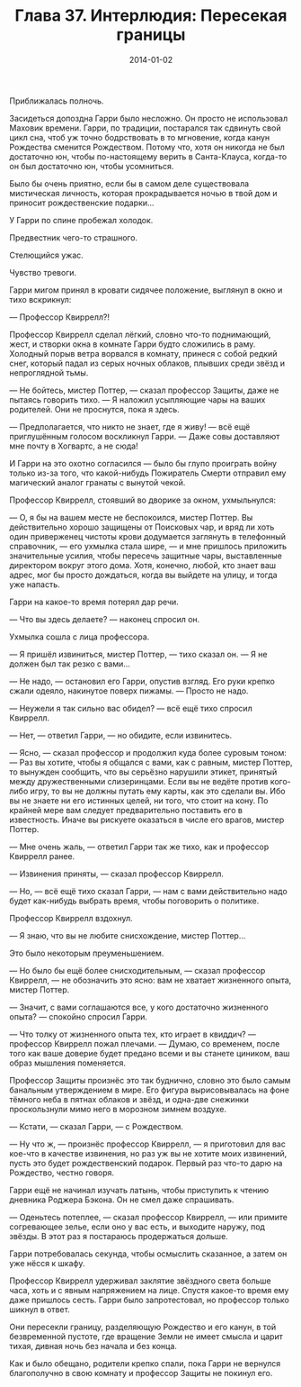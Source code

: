 ﻿---
title: "Глава 37. Интерлюдия: Пересекая границы"
description: "Глава 37. Интерлюдия: Пересекая границы"
categories: "глава"
layout: "chapters"
weight: "37"
date: "2014-01-02"
lastmod: "2018-09-26"
---

Приближалась полночь.

Засидеться допоздна Гарри было несложно. Он просто не использовал Маховик времени. Гарри, по традиции, постарался так сдвинуть свой цикл сна, чтоб уж точно бодрствовать в то мгновение, когда канун Рождества сменится Рождеством. Потому что, хотя он никогда не был достаточно юн, чтобы по-настоящему верить в Санта-Клауса, когда-то он был достаточно юн, чтобы усомниться.

Было бы очень приятно, если бы в самом деле существовала мистическая личность, которая прокрадывается ночью в твой дом и приносит рождественские подарки...

У Гарри по спине пробежал холодок.

Предвестник чего-то страшного.

Стелющийся ужас.

Чувство тревоги.

Гарри мигом принял в кровати сидячее положение, выглянул в окно и тихо вскрикнул:

— Профессор Квиррелл?!

Профессор Квиррелл сделал лёгкий, словно что-то поднимающий, жест, и створки окна в комнате Гарри будто сложились в раму. Холодный порыв ветра ворвался в комнату, принеся с собой редкий снег, который падал из серых ночных облаков, плывших среди звёзд и непроглядной тьмы.

— Не бойтесь, мистер Поттер, — сказал профессор Защиты, даже не пытаясь говорить тихо. — Я наложил усыпляющие чары на ваших родителей. Они не проснутся, пока я здесь.

— Предполагается, что никто не знает, где я живу! — всё ещё приглушённым голосом воскликнул Гарри. — Даже совы доставляют мне почту в Хогвартс, а не сюда!

И Гарри на это охотно согласился — было бы глупо проиграть войну только из-за того, что какой-нибудь Пожиратель Смерти отправил ему магический аналог гранаты с вынутой чекой.

Профессор Квиррелл, стоявший во дворике за окном, ухмыльнулся:

— О, я бы на вашем месте не беспокоился, мистер Поттер. Вы действительно хорошо защищены от Поисковых чар, и вряд ли хоть один приверженец чистоты крови додумается заглянуть в телефонный справочник, — его ухмылка стала шире, — и мне пришлось приложить значительные усилия, чтобы пересечь защитные чары, выставленные директором вокруг этого дома. Хотя, конечно, любой, кто знает ваш адрес, мог бы просто дождаться, когда вы выйдете на улицу, и тогда уже напасть.

Гарри на какое-то время потерял дар речи.

— Что вы здесь делаете? — наконец спросил он.

Ухмылка сошла с лица профессора.

— Я пришёл извиниться, мистер Поттер, — тихо сказал он. — Я не должен был так резко с вами...

— Не надо, — остановил его Гарри, опустив взгляд. Его руки крепко сжали одеяло, накинутое поверх пижамы. — Просто не надо.

— Неужели я так сильно вас обидел? — всё ещё тихо спросил Квиррелл.

— Нет, — ответил Гарри, — но обидите, если извинитесь.

— Ясно, — сказал профессор и продолжил куда более суровым тоном: — Раз вы хотите, чтобы я общался с вами, как с равным, мистер Поттер, то вынужден сообщить, что вы серьёзно нарушили этикет, принятый между дружественными слизеринцами. Если вы не ведёте против кого-либо игру, то вы не должны путать ему карты, как это сделали вы. Ибо вы не знаете ни его истинных целей, ни того, что стоит на кону. По крайней мере вам следует предварительно поставить его в известность. Иначе вы рискуете оказаться в числе его врагов, мистер Поттер.

— Мне очень жаль, — ответил Гарри так же тихо, как и профессор Квиррелл ранее.

— Извинения приняты, — сказал профессор Квиррелл.

— Но, — всё ещё тихо сказал Гарри, — нам с вами действительно надо будет как-нибудь выбрать время, чтобы поговорить о политике.

Профессор Квиррелл вздохнул.

— Я знаю, что вы не любите снисхождение, мистер Поттер...

Это было некоторым преуменьшением.

— Но было бы ещё более снисходительным, — сказал профессор Квиррелл, — не обозначить это ясно: вам не хватает жизненного опыта, мистер Поттер.

— Значит, с вами соглашаются все, у кого достаточно жизненного опыта? — спокойно спросил Гарри.

— Что толку от жизненного опыта тех, кто играет в квиддич? — профессор Квиррелл пожал плечами. — Думаю, со временем, после того как ваше доверие будет предано всеми и вы станете циником, ваш образ мышления поменяется.

Профессор Защиты произнёс это так буднично, словно это было самым банальным утверждением в мире. Его фигура вырисовывалась на фоне тёмного неба в пятнах облаков и звёзд, и одна-две снежинки проскользнули мимо него в морозном зимнем воздухе.

— Кстати, — сказал Гарри, — с Рождеством.

— Ну что ж, — произнёс профессор Квиррелл, — я приготовил для вас кое-что в качестве извинения, но раз уж вы не хотите моих извинений, пусть это будет рождественский подарок. Первый раз что-то дарю на Рождество, честно говоря.

Гарри ещё не начинал изучать латынь, чтобы приступить к чтению дневника Роджера Бэкона. Он не смел даже спрашивать.

— Оденьтесь потеплее, — сказал профессор Квиррелл, — или примите согревающее зелье, если оно у вас есть, и выходите наружу, под звёзды. В этот раз я постараюсь продержаться дольше.

Гарри потребовалась секунда, чтобы осмыслить сказанное, а затем он уже нёсся к шкафу.

Профессор Квиррелл удерживал заклятие звёздного света больше часа, хоть и с явным напряжением на лице. Спустя какое-то время ему даже пришлось сесть. Гарри было запротестовал, но профессор только шикнул в ответ.

Они пересекли границу, разделяющую Рождество и его канун, в той безвременной пустоте, где вращение Земли не имеет смысла и царит тихая, дивная ночь без начала и без конца.

Как и было обещано, родители крепко спали, пока Гарри не вернулся благополучно в свою комнату и профессор Защиты не покинул его.


